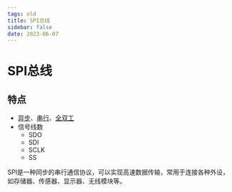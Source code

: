 ```yaml
---
tags: old
title: SPI总线
sidebar: false
date: 2023-06-07
---
```

# SPI总线

## 特点

- [异步](异步总线.md)、[串行](串行总线.md)、[全双工](全双工总线.md)
- 信号线数
	- SDO
	- SDI
	- SCLK
	- SS

SPI是一种同步的串行通信协议，可以实现高速数据传输，常用于连接各种外设，如存储器、传感器、显示器、无线模块等。